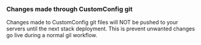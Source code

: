 

### Changes made through CustomConfig git

Changes made to CustomConfig git files will NOT be pushed to your servers until the next stack deployment. This is prevent unwanted changes go live during a normal gil workflow.

